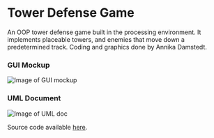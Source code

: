 # Tower Defense Game
An OOP tower defense game built in the processing environment. It implements placeable towers, and enemies that move down a predetermined track. Coding and graphics done by Annika Damstedt.

### GUI Mockup
![Image of GUI mockup](https://github.com/acdamstedt/programmingportfolio/blob/gh-pages/images/SpaceGame.png?raw=true)

### UML Document
![Image of UML doc](https://github.com/acdamstedt/programmingportfolio/blob/gh-pages/images/SpaceGame.png?raw=true)

Source code available [here](https://github.com/acdamstedt/programmingportfolio/tree/gh-pages/src/SpaceGame).
